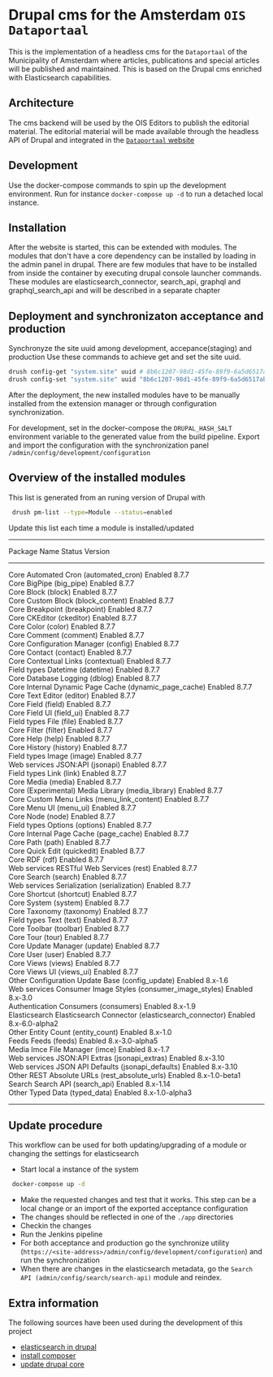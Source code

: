 # Drupal cms for the Amsterdam `OIS Dataportaal`

This is the implementation of a headless cms for the `Dataportaal` of the Municipality of Amsterdam where articles, publications and special articles will be published and maintained.
This is based on the Drupal cms enriched with Elasticsearch capabilities.

## Architecture

The cms backend will be used by the OIS Editors to publish the editorial material. The editorial material will be made available through the headless API of Drupal and integrated in the [`Dataportaal` website](https://data.amsterdam.nl)

## Development

Use the docker-compose commands to spin up the development environment.
Run for instance `docker-compose up -d` to run a detached local instance.

## Installation

After the website is started, this can be extended with modules. The modules that don't have a core dependency can be installed by loading in the admin panel in drupal.
There are few modules that have to be installed from inside the container by executing drupal console launcher commands.
These modules are elasticsearch_connector, search_api, graphql and graphql_search_api and will be described in a separate chapter

## Deployment and synchronizaton acceptance and production

Synchronyze the site uuid among development, accepance(staging) and production
Use these commands to achieve get and set the site uuid.

```bash
drush config-get "system.site" uuid # 8b6c1207-98d1-45fe-89f9-6a5d6517ab52
drush config-set "system.site" uuid "8b6c1207-98d1-45fe-89f9-6a5d6517ab52"
```

After the deployment, the new installed modules have to be manually installed from the extension manager or through configuration synchronization.

For development, set in the docker-compose the `DRUPAL_HASH_SALT` environment variable to the generated value from the build pipeline.
Export and import the configuration with the synchronization panel `/admin/config/development/configuration`

## Overview of the installed modules

This list is generated from an runing version of Drupal with

```bash
 drush pm-list --type=Module --status=enabled
```

Update this list each time a module is installed/updated

 --------------------- --------------------------------------------------- --------- ---------------- 
  Package               Name                                                Status    Version         
 --------------------- --------------------------------------------------- --------- ---------------- 
  Core                  Automated Cron (automated_cron)                     Enabled   8.7.7           
  Core                  BigPipe (big_pipe)                                  Enabled   8.7.7           
  Core                  Block (block)                                       Enabled   8.7.7           
  Core                  Custom Block (block_content)                        Enabled   8.7.7           
  Core                  Breakpoint (breakpoint)                             Enabled   8.7.7           
  Core                  CKEditor (ckeditor)                                 Enabled   8.7.7           
  Core                  Color (color)                                       Enabled   8.7.7           
  Core                  Comment (comment)                                   Enabled   8.7.7           
  Core                  Configuration Manager (config)                      Enabled   8.7.7           
  Core                  Contact (contact)                                   Enabled   8.7.7           
  Core                  Contextual Links (contextual)                       Enabled   8.7.7           
  Field types           Datetime (datetime)                                 Enabled   8.7.7           
  Core                  Database Logging (dblog)                            Enabled   8.7.7           
  Core                  Internal Dynamic Page Cache (dynamic_page_cache)    Enabled   8.7.7           
  Core                  Text Editor (editor)                                Enabled   8.7.7           
  Core                  Field (field)                                       Enabled   8.7.7           
  Core                  Field UI (field_ui)                                 Enabled   8.7.7           
  Field types           File (file)                                         Enabled   8.7.7           
  Core                  Filter (filter)                                     Enabled   8.7.7           
  Core                  Help (help)                                         Enabled   8.7.7           
  Core                  History (history)                                   Enabled   8.7.7           
  Field types           Image (image)                                       Enabled   8.7.7           
  Web services          JSON:API (jsonapi)                                  Enabled   8.7.7           
  Field types           Link (link)                                         Enabled   8.7.7           
  Core                  Media (media)                                       Enabled   8.7.7           
  Core (Experimental)   Media Library (media_library)                       Enabled   8.7.7           
  Core                  Custom Menu Links (menu_link_content)               Enabled   8.7.7           
  Core                  Menu UI (menu_ui)                                   Enabled   8.7.7           
  Core                  Node (node)                                         Enabled   8.7.7           
  Field types           Options (options)                                   Enabled   8.7.7           
  Core                  Internal Page Cache (page_cache)                    Enabled   8.7.7           
  Core                  Path (path)                                         Enabled   8.7.7           
  Core                  Quick Edit (quickedit)                              Enabled   8.7.7           
  Core                  RDF (rdf)                                           Enabled   8.7.7           
  Web services          RESTful Web Services (rest)                         Enabled   8.7.7           
  Core                  Search (search)                                     Enabled   8.7.7           
  Web services          Serialization (serialization)                       Enabled   8.7.7           
  Core                  Shortcut (shortcut)                                 Enabled   8.7.7           
  Core                  System (system)                                     Enabled   8.7.7           
  Core                  Taxonomy (taxonomy)                                 Enabled   8.7.7           
  Field types           Text (text)                                         Enabled   8.7.7           
  Core                  Toolbar (toolbar)                                   Enabled   8.7.7           
  Core                  Tour (tour)                                         Enabled   8.7.7           
  Core                  Update Manager (update)                             Enabled   8.7.7           
  Core                  User (user)                                         Enabled   8.7.7           
  Core                  Views (views)                                       Enabled   8.7.7           
  Core                  Views UI (views_ui)                                 Enabled   8.7.7           
  Other                 Configuration Update Base (config_update)           Enabled   8.x-1.6         
  Web services          Consumer Image Styles (consumer_image_styles)       Enabled   8.x-3.0         
  Authentication        Consumers (consumers)                               Enabled   8.x-1.9         
  Elasticsearch         Elasticsearch Connector (elasticsearch_connector)   Enabled   8.x-6.0-alpha2  
  Other                 Entity Count (entity_count)                         Enabled   8.x-1.0         
  Feeds                 Feeds (feeds)                                       Enabled   8.x-3.0-alpha5  
  Media                 Imce File Manager (imce)                            Enabled   8.x-1.7         
  Web services          JSON:API Extras (jsonapi_extras)                    Enabled   8.x-3.10        
  Web services          JSON API Defaults (jsonapi_defaults)                Enabled   8.x-3.10        
  Other                 REST Absolute URLs (rest_absolute_urls)             Enabled   8.x-1.0-beta1   
  Search                Search API (search_api)                             Enabled   8.x-1.14        
  Other                 Typed Data (typed_data)                             Enabled   8.x-1.0-alpha3  
 --------------------- --------------------------------------------------- --------- ---------------- 

## Update procedure

This workflow can be used for both updating/upgrading of a module or changing the settings for elasticsearch

- Start local a instance of the system

```bash
 docker-compose up -d
```

- Make the requested changes and test that it works. This step can be a local change or an import of the exported acceptance configuration
- The changes should be reflected in one of the `./app` directories
- Checkin the changes
- Run the Jenkins pipeline 
- For both acceptance and production go the synchronize utility (`https://<site-address>/admin/config/development/configuration`) and run the synchronization
- When there are changes in the elasticsearch metadata, go the `Search API (admin/config/search/search-api)` module and reindex.

## Extra information

The following sources have been used during the development of this project

- [elasticsearch in drupal](https://opensenselabs.com/blog/tech/use-elastic-search-indexing-drupal)
- [install composer](https://stackoverflow.com/questions/51443557/how-to-install-php-composer-inside-a-docker-container/51446468)
- [update drupal core](https://www.drupal.org/docs/8/update/update-core-via-composer)


